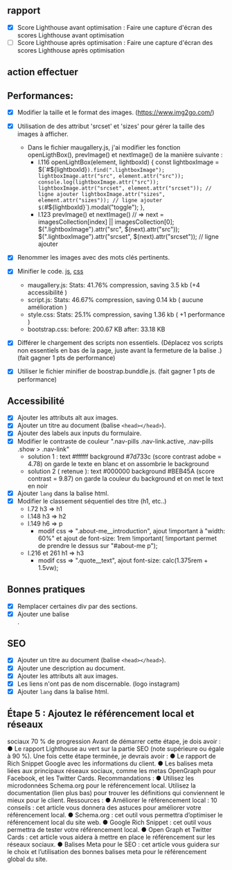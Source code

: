 ## rapport
- [x] Score Lighthouse avant optimisation : Faire une capture d'écran des scores Lighthouse avant optimisation
- [ ] Score Lighthouse après optimisation : Faire une capture d'écran des scores Lighthouse après optimisation
## action effectuer
## Performances:
- [x] Modifier la taille et le format des images. (https://www.img2go.com/)
- [x] Utilisation de des attribut 'srcset' et 'sizes' pour gérer la taille des images à afficher.
    - Dans le fichier maugallery.js, j'ai modifier les fonction openLigthBox(), prevImage() et nextImage() de la manière suivante : 
        - l.116  openLightBox(element, lightboxId) {
                  const lightboxImage = $(`#${lightboxId}`).find(".lightboxImage");
                  lightboxImage.attr("src", element.attr("src")); console.log(lightboxImage.attr("src"));
                  lightboxImage.attr("srcset", element.attr("srcset")); // ligne ajouter
                  lightboxImage.attr("sizes", element.attr("sizes")); // ligne ajouter
                  $(`#${lightboxId}`).modal("toggle");
                          },  
        - l.123  prevImage() et nextImage()
                // => 
                next = imagesCollection[index] || imagesCollection[0];
                  $(".lightboxImage").attr("src", $(next).attr("src"));
                  $(".lightboxImage").attr("srcset", $(next).attr("srcset")); // ligne ajouter
- [x] Renommer les images avec des mots clés pertinents.
- [x] Minifier le code. [js](https://jscompress.com/), [css](https://purifycss.online/)
    - maugallery.js: Stats: 41.76% compression, saving 3.5 kb (+4 accessibilité )
    - script.js: Stats: 46.67% compression, saving 0.14 kb ( aucune amélioration )
    - style.css: Stats: 25.1% compression, saving  1.36 kb ( +1 performance )
    - bootstrap.css: before: 200.67 KB after: 33.18 KB 

- [x] Différer le chargement des scripts non essentiels. (Déplacez vos scripts non essentiels en bas de la page, juste avant la fermeture de la balise </body>.) (fait gagner 1 pts de performance)
- [x] Utiliser le fichier minifier de boostrap.bunddle.js. (fait gagner 1 pts de performance)

## Accessibilité

- [x] Ajouter les attributs alt aux images.
- [x] Ajouter un titre au document (balise `<head></head>`).
- [x] Ajouter des labels aux inputs du formulaire.
- [x] Modifier le contraste de couleur ".nav-pills .nav-link.active, .nav-pills .show > .nav-link"
  - solution 1 : text #ffffff background #7d733c (score contrast adobe = 4.78)
    on garde le texte en blanc et on assombrie le background
  - solution 2 ( retenue ): text #000000 background #BEB45A (score contrast = 9.87)
    on garde la couleur du background et on met le text en noir
- [x] Ajouter `lang` dans la balise html.
- [x] Modifier le classement séquentiel des titre (h1, etc..)
    - l.72 h3 => h1
    - l.148 h3 => h2
    - l.149 h6 => p  
        - modif css  => ".about-me__introduction", ajout !important à	"width: 60%" et ajout de font-size: 1rem !important( !important permet de prendre le dessus sur "#about-me p");
    - l.216 et 261 h1 => h3
        - modif css => ".quote__text", ajout font-size: calc(1.375rem + 1.5vw);


## Bonnes pratiques

- [x] Remplacer certaines div par des sections.
- [x] Ajouter une balise <main>.

## SEO

- [x] Ajouter un titre au document (balise `<head></head>`).
- [x] Ajouter une description au document.
- [x] Ajouter les attributs alt aux images.
- [x] Les liens n'ont pas de nom discernable. (logo instagram)
- [x] Ajouter `lang` dans la balise html.

## Étape 5 : Ajoutez le référencement local et réseaux

sociaux
70 % de progression
Avant de démarrer cette étape, je dois avoir :
● Le rapport Lighthouse au vert sur la partie SEO (note supérieure ou
égale à 90 %).
Une fois cette étape terminée, je devrais avoir :
● Le rapport de Rich Snippet Google avec les informations du client.
● Les balises meta liées aux principaux réseaux sociaux, comme les
metas OpenGraph pour Facebook, et les Twitter Cards.
Recommandations :
● Utilisez les microdonnées Schema.org pour le référencement local.
Utilisez la documentation (lien plus bas) pour trouver les
définitions qui conviennent le mieux pour le client.
Ressources :
● Améliorer le référencement local : 10 conseils : cet article vous
donnera des astuces pour améliorer votre référencement local.
● Schema.org : cet outil vous permettra d’optimiser le référencement
local du site web.
● Google Rich Snippet : cet outil vous permettra de tester votre
référencement local.
● Open Graph et Twitter Cards : cet article vous aidera à mettre en
place le référencement sur les réseaux sociaux.
● Balises Meta pour le SEO : cet article vous guidera sur le choix et
l’utilisation des bonnes balises meta pour le référencement global
du site.
